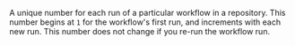 A unique number for each run of a particular workflow in a repository. This number begins at `1` for the workflow's first run, and increments with each new run. This number does not change if you re-run the workflow run.
